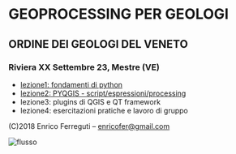 # GEOPROCESSING PER GEOLOGI

## ORDINE DEI GEOLOGI DEL VENETO
### Riviera XX Settembre 23, Mestre (VE)

* [lezione1: fondamenti di python](https://enricofer.github.io/geoprocessing_x_geologi/20180309/workshop_1.htm)
* [lezione2: PYQGIS - script/espressioni/processing](https://enricofer.github.io/geoprocessing_x_geologi/20180317/workshop_2.htm)
* lezione3: plugins di QGIS e QT framework
* lezione4: esercitazioni pratiche e lavoro di gruppo

(C)2018 Enrico Ferreguti – enricofer@gmail.com

![flusso](https://i.creativecommons.org/l/by-sa/3.0/88x31.png)
